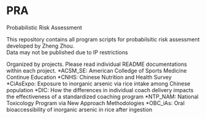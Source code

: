 # PRA
Probabilistic Risk Assessment

This repository contains all program scripts for probabilsitic risk assessment developed by Zheng Zhou.   
Data may not be published due to IP restrictions

Organized by projects. Please read individual README documentations within each project.
*ACSM_SE: American Colledge of Sports Medicine Continue Education
*CNHS: Chinese Nutrition and Health Survey
*CiAsExpo: Exposure to inorganic arsenic via rice intake among Chinese population
*DIC: How the differences in individual coach delivery impacts the effectiveness of a standardized coaching program
*NTP_NAM: National Toxicology Program via New Approach Methodologies
*OBC_iAs: Oral bioaccessibility of inorganic arsenic in rice after ingestion
